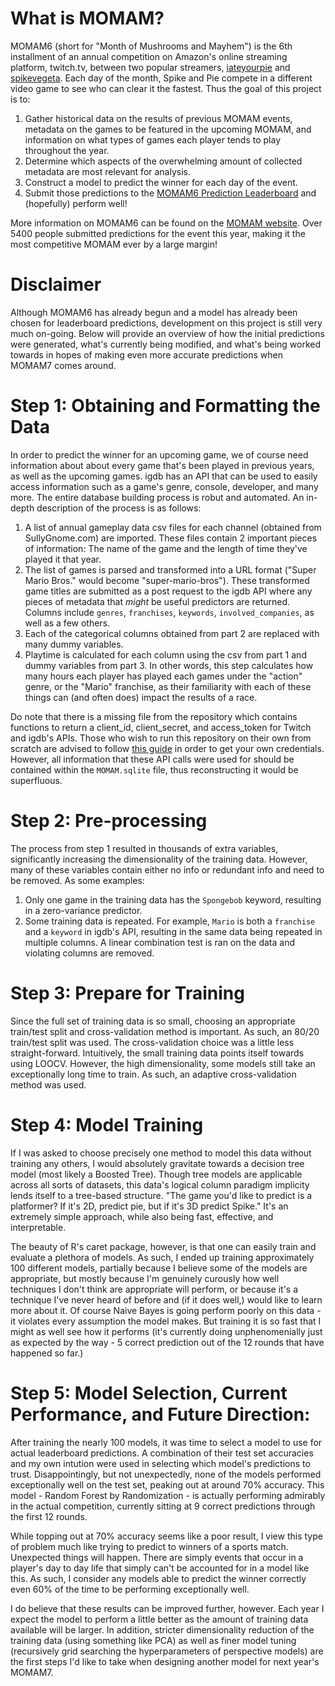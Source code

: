 # What is MOMAM?
MOMAM6 (short for "Month of Mushrooms and Mayhem") is the 6th installment of an annual competition on Amazon's online streaming platform, twitch.tv, between two popular streamers, [iateyourpie](https://www.twitch.tv/iateyourpie) and [spikevegeta](https://www.twitch.tv/spikevegeta). Each day of the month, Spike and Pie compete in a different video game to see who can clear it the fastest. Thus the goal of this project is to:
1. Gather historical data on the results of previous MOMAM events, metadata on the games to be featured in the upcoming MOMAM, and information on what types of games each player tends to play throughout the year.
2. Determine which aspects of the overwhelming amount of collected metadata are most relevant for analysis.
3. Construct a model to predict the winner for each day of the event.
4. Submit those predictions to the [MOMAM6 Prediction Leaderboard](https://momam.streambig.tv/leaderboard) and (hopefully) perform well!

More information on MOMAM6 can be found on the [MOMAM website](https://www.streambig.net/momam6.html). Over 5400 people submitted predictions for the event this year, making it the most competitive MOMAM ever by a large margin! 

# Disclaimer
Although MOMAM6 has already begun and a model has already been chosen for leaderboard predictions, development on this project is still very much on-going. Below will provide an overview of how the initial predictions were generated, what's currently being modified, and what's being worked towards in hopes of making even more accurate predictions when MOMAM7 comes around.

# Step 1: Obtaining and Formatting the Data

In order to predict the winner for an upcoming game, we of course need information about about every game that's been played in previous years, as well as the upcoming games. igdb has an API that can be used to easily access information such as a game's genre, console, developer, and many more. The entire database building process is robut and automated. An in-depth description of the process is as follows:
1. A list of annual gameplay data csv files for each channel (obtained from SullyGnome.com) are imported. These files contain 2 important pieces of information: The name of the game and the length of time they've played it that year.
2. The list of games is parsed and transformed into a URL format ("Super Mario Bros." would become "super-mario-bros"). These transformed game titles are submitted as a post request to the igdb API where any pieces of metadata that *might* be useful predictors are returned. Columns include `genres`, `franchises`, `keywords`, `involved_companies`, as well as a few others.
3. Each of the categorical columns obtained from part 2 are replaced with many dummy variables.
4. Playtime is calculated for each column using the csv from part 1 and dummy variables from part 3. In other words, this step calculates how many hours each player has played each games under the "action" genre, or the "Mario" franchise, as their familiarity with each of these things can (and often does) impact the results of a race.

Do note that there is a missing file from the repository which contains functions to return a client_id, client_secret, and access_token for Twitch and igdb's APIs. Those who wish to run this repository on their own from scratch are advised to follow [this guide](https://api-docs.igdb.com/#about) in order to get your own credentials. However, all information that these API calls were used for should be contained within the `MOMAM.sqlite` file, thus reconstructing it would be superfluous.

# Step 2: Pre-processing

The process from step 1 resulted in thousands of extra variables, significantly increasing the dimensionality of the training data. However, many of these variables contain either no info or redundant info and need to be removed. As some examples:
1. Only one game in the training data has the `Spongebob` keyword, resulting in a zero-variance predictor. 
2. Some training data is repeated. For example, `Mario` is both a `franchise` and a `keyword` in igdb's API, resulting in the same data being repeated in multiple columns. A linear combination test is ran on the data and violating columns are removed.

# Step 3: Prepare for Training

Since the full set of training data is so small, choosing an appropriate train/test split and cross-validation method is important. As such, an 80/20 train/test split was used. The cross-validation choice was a little less straight-forward. Intuitively, the small training data points itself towards using LOOCV. However, the high dimensionality, some models still take an exceptionally long time to train. As such, an adaptive cross-validation method was used.

# Step 4: Model Training

If I was asked to choose precisely one method to model this data without training any others, I would absolutely gravitate towards a decision tree model (most likely a Boosted Tree). Though tree models are applicable across all sorts of datasets, this data's logical column paradigm implicity lends itself to a tree-based structure. "The game you'd like to predict is a platformer? If it's 2D, predict pie, but if it's 3D predict Spike." It's an extremely simple approach, while also being fast, effective, and interpretable.

The beauty of R's caret package, however, is that one can easily train and evaluate a plethora of models. As such, I ended up training approximately 100 different models, partially because I believe some of the models are appropriate, but mostly because I'm genuinely curously how well techniques I don't think are appropriate will perform, or because it's a technique I've never heard of before and (if it does well,) would like to learn more about it. Of course Naive Bayes is going perform poorly on this data - it violates every assumption the model makes. But training it is so fast that I might as well see how it performs (it's currently doing unphenomenially just as expected by the way - 5 correct prediction out of the 12 rounds that have happened so far.)

# Step 5: Model Selection, Current Performance, and Future Direction:

After training the nearly 100 models, it was time to select a model to use for actual leaderboard predictions. A combination of their test set accuracies and my own intution were used in selecting which model's predictions to trust. Disappointingly, but not unexpectedly, none of the models performed exceptionally well on the test set, peaking out at around 70% accuracy. This model - Random Forest by Randomization - is actually performing admirably in the actual competition, currently sitting at 9 correct predictions through the first 12 rounds.

While topping out at 70% accuracy seems like a poor result, I view this type of problem much like trying to predict to winners of a sports match. Unexpected things will happen. There are simply events that occur in a player's day to day life that simply can't be accounted for in a model like this. As such, I consider any models able to predict the winner correctly even 60% of the time to be performing exceptionally well. 

I do believe that these results can be improved further, however. Each year I expect the model to perform a little better as the amount of training data available will be larger. In addition, stricter dimensionality reduction of the training data (using something like PCA) as well as finer model tuning (recursively grid searching the hyperparameters of perspective models) are the first steps I'd like to take when designing another model for next year's MOMAM7.
